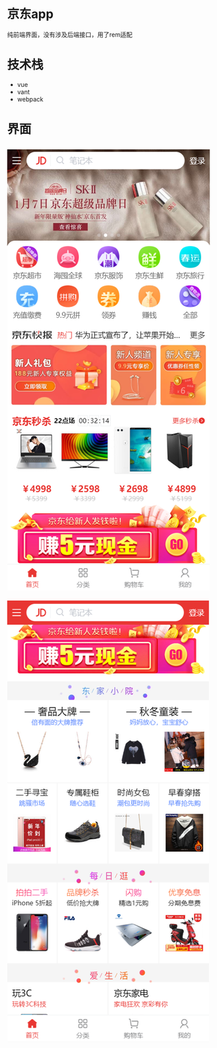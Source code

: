 # 京东app
纯前端界面，没有涉及后端接口，用了rem适配
# 技术栈
* vue
* vant
* webpack
# 界面
![首页](https://github.com/ghtao666/img-folder/blob/master/jd-4.png)
---
![首页](https://github.com/ghtao666/img-folder/blob/master/jd-5.png)
